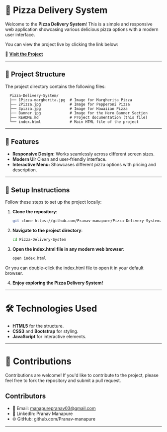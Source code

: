 # 🍕 Pizza Delivery System

Welcome to the **Pizza Delivery System**! This is a simple and responsive web application showcasing various delicious pizza options with a modern user interface.

You can view the project live by clicking the link below:

🔗 **[Visit the Project](https://pranav-manapure.github.io/Pizza-Delivery-System/)**

---

## 📁 Project Structure

The project directory contains the following files:

```Plaintext
  Pizza-Delivery-System/
  ├── 1Pizza-margherita.jpg  # Image for Margherita Pizza
  ├── 2Pizza.jpg             # Image for Pepperoni Pizza
  ├── 3pizza.jpg             # Image for Hawaiian Pizza
  ├── Banner.jpg             # Image for the Hero Banner Section
  ├── README.md              # Project documentation (this file)
  └── index.html             # Main HTML file of the project
```

---


## 🌟 Features

- **Responsive Design:** Works seamlessly across different screen sizes.
- **Modern UI:** Clean and user-friendly interface.
- **Interactive Menu:** Showcases different pizza options with pricing and description.

---

## 🚀 Setup Instructions

Follow these steps to set up the project locally:

1. **Clone the repository**:

   ```bash
   git clone https://github.com/Pranav-manapure/Pizza-Delivery-System.git

2. **Navigate to the project directory**:

   ```bash
   cd Pizza-Delivery-System
3. **Open the index.html file in any modern web browser:**
   ```bash
   open index.html
Or you can double-click the index.html file to open it in your default browser.

4. **Enjoy exploring the Pizza Delivery System!**


---

# 🛠️ Technologies Used

  - **HTML5** for the structure.
  - **CSS3** and **Bootstrap** for styling.
  - **JavaScript** for interactive elements.

---

# 🤝 Contributions
  Contributions are welcome! If you'd like to contribute to the project, please feel free to fork the repository and submit a pull request.

## Contributors
- 📧 Email: manapurepranav03@gmail.com
- 🔗 LinkedIn: Pranav Manapure
- 🌐 GitHub: github.com/Pranav-manapure

---




